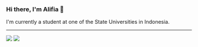 ### Hi there, I'm Alifia 👋 
I'm currently a student at one of the State Universities in Indonesia.

----------------------------------------------------------------------------------------------------------

<img src="https://github-readme-stats.vercel.app/api?username=alifiaws&hide=contribs,prs&show_icons=true&hide_border=true&bg_color=ffffff&text_color=998100&icon_color=000&custom_title=Alifia's GitHub Stats&title_color=000" />

<img src="https://github-readme-stats.vercel.app/api/top-langs/?username=alifiaws&layout=compact&bg_color=ffffff&card_width=444&hide_border=true&custom_title=Used Language&title_color=000"/> 


<!--
**alifiaws/alifiaws** is a ✨ _special_ ✨ repository because its `README.md` (this file) appears on your GitHub profile.

Here are some ideas to get you started:

- 🔭 I’m currently student
- 🌱 I’m learner and data enthusiast
- 👯 I’m looking to collaborate on ...
- 🤔 I’m looking for help with ...
- 💬 Ask me about ...
- 📫 How to reach me: ...
- 😄 Pronouns: ...
- ⚡ Fun fact: ...
-->
